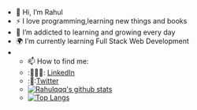 - 👋 Hi, I’m Rahul
- ⚡ I love programming,learning new things and books
- 🌱 I’m addicted to learning and growing every day
- 🌍 I’m currently learning Full Stack Web Development
- - 📫 How to find me: 
  - :👨🏻‍💻: [LinkedIn](https://www.linkedin.com/in/rahul-sharma-b11611218/)
  - :👨:[Twitter](https://twitter.com/Stranger1282)
  - [![Rahulqqq's github stats](https://github-readme-stats.vercel.app/api?username=Rahulqqq&count_private=true&show_icons=true&theme=radical&hide_rank=false)](https://github.com/anuraghazra/github-readme-stats)
  -  [![Top Langs](https://github-readme-stats.vercel.app/api/top-langs/?username=Rahulqqq)](https://github.com/Rahulqqq/github-readme-stats)

<!---
Rahulqqq/Rahulqqq is a ✨ special ✨ repository because its `README.md` (this file) appears on your GitHub profile.
You can click the Preview link to take a look at your changes..
--->
